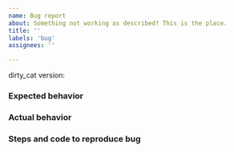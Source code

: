 ```yaml
---
name: Bug report
about: Something not working as described? This is the place.
title: ''
labels: 'bug'
assignees: ''

---
```

<!--Provide a brief description of the bug.-->


<!--Please fill in the following information, to the best of your ability.-->
dirty_cat version:

### Expected behavior


### Actual behavior


### Steps and code to reproduce bug

```python

```
